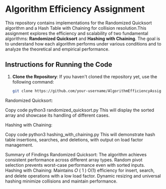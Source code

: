 # Algorithm Efficiency Assignment

This repository contains implementations for the Randomized Quicksort algorithm and a Hash Table with Chaining for collision resolution.This assignment explores the efficiency and scalability of two fundamental algorithms: **Randomized Quicksort** and **Hashing with Chaining**. The goal is to understand how each algorithm performs under various conditions and to analyze the theoretical and empirical performance.


## Instructions for Running the Code

1. **Clone the Repository**:
   If you haven't cloned the repository yet, use the following command:
   ```bash
   git clone https://github.com/your-username/AlgorithmEfficiencyAssignment.git

Randomized Quicksort:

Copy code 
python3 randomized_quicksort.py
This will display the sorted array and showcase its handling of different cases.

Hashing with Chaining:

Copy code
python3 hashing_with_chaining.py
This will demonstrate hash table insertions, searches, and deletions, with output on load factor management.

Summary of Findings
Randomized Quicksort: The algorithm achieves consistent performance across different array types. Random pivot selection prevents worst-case performance even with sorted inputs.
Hashing with Chaining: Maintains 
𝑂
(
1
)
O(1) efficiency for insert, search, and delete operations with a low load factor. Dynamic resizing and universal hashing minimize collisions and maintain performance.
